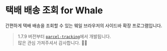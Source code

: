 # 택배 배송 조회 for Whale

간편하게 택배 배송을 조회할 수 있는 웨일 브라우저의 사이드바 확장 프로그램입니다.

> 1.7.9 버전부터 [`parcel-tracking`](https://github.com/parcel-tracking)에서 개발됩니다.  
> 많은 관심 가져주셔서 감사합니다. 🙇‍♂️
